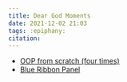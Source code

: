 ```yaml
---
title: Dear God Moments
date: 2021-12-02 21:03
tags: :epiphany:
citation: 
---
```


+ [OOP from scratch (four times)](202112030715.md)
+ [Blue Ribbon Panel](202112201247.md)
